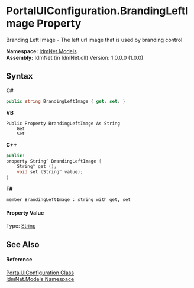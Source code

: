 # PortalUIConfiguration.BrandingLeftImage Property 
 

Branding Left Image - The left url image that is used by branding control

**Namespace:**&nbsp;<a href="N_IdmNet_Models">IdmNet.Models</a><br />**Assembly:**&nbsp;IdmNet (in IdmNet.dll) Version: 1.0.0.0 (1.0.0)

## Syntax

**C#**<br />
``` C#
public string BrandingLeftImage { get; set; }
```

**VB**<br />
``` VB
Public Property BrandingLeftImage As String
	Get
	Set
```

**C++**<br />
``` C++
public:
property String^ BrandingLeftImage {
	String^ get ();
	void set (String^ value);
}
```

**F#**<br />
``` F#
member BrandingLeftImage : string with get, set

```


#### Property Value
Type: <a href="http://msdn2.microsoft.com/en-us/library/s1wwdcbf" target="_blank">String</a>

## See Also


#### Reference
<a href="T_IdmNet_Models_PortalUIConfiguration">PortalUIConfiguration Class</a><br /><a href="N_IdmNet_Models">IdmNet.Models Namespace</a><br />